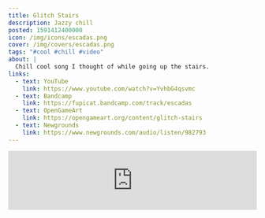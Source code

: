 ```yaml
---
title: Glitch Stairs
description: Jazzy chill
posted: 1591412400000
icon: /img/icons/escadas.png
cover: /img/covers/escadas.png
tags: "#cool #chill #video"
about: |
  Chill cool song I thought of while going up the stairs.
links:
  - text: YouTube
    link: https://www.youtube.com/watch?v=YvhbG4qsvmc
  - text: Bandcamp
    link: https://fupicat.bandcamp.com/track/escadas
  - text: OpenGameArt
    link: https://opengameart.org/content/glitch-stairs
  - text: Newgrounds
    link: https://www.newgrounds.com/audio/listen/982793
---
```


<iframe style="border: 0; width: 100%; max-width: 700px; margin: auto; height: 120px;" src="https://bandcamp.com/EmbeddedPlayer/track=228303062/size=large/bgcol=ffffff/linkcol=0687f5/tracklist=false/artwork=small/transparent=true/" seamless><a href="https://fupicat.bandcamp.com/track/escadas">Escadas by fupicat</a></iframe>
